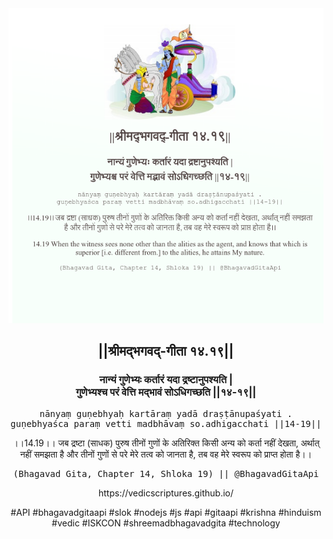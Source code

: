 <img src="../../asset/BG_14_19.png"/>
<center><h2>||श्रीमद्‍भगवद्‍-गीता १४.१९||</h2>
<h3>नान्यं गुणेभ्यः कर्तारं यदा द्रष्टानुपश्यति |<br/>गुणेभ्यश्च परं वेत्ति मद्भावं सोऽधिगच्छति ||१४-१९||</h3>
<pre>nānyaṃ guṇebhyaḥ kartāraṃ yadā draṣṭānupaśyati .<br/>guṇebhyaśca paraṃ vetti madbhāvaṃ so.adhigacchati ||14-19||</pre>
<p>।।14.19।। जब द्रष्टा (साधक) पुरुष तीनों गुणों के अतिरिक्त किसी अन्य को कर्ता नहीं देखता, अर्थात् नहीं समझता है और तीनों गुणों से परे मेरे तत्व को जानता है, तब वह मेरे स्वरूप को प्राप्त होता है।।</p>
<pre>(Bhagavad Gita, Chapter 14, Shloka 19) || @BhagavadGitaApi</pre><p>https://vedicscriptures.github.io/</p><p>#API #bhagavadgitaapi #slok #nodejs #js #api #gitaapi #krishna #hinduism #vedic #ISKCON #shreemadbhagavadgita #technology</p></center>